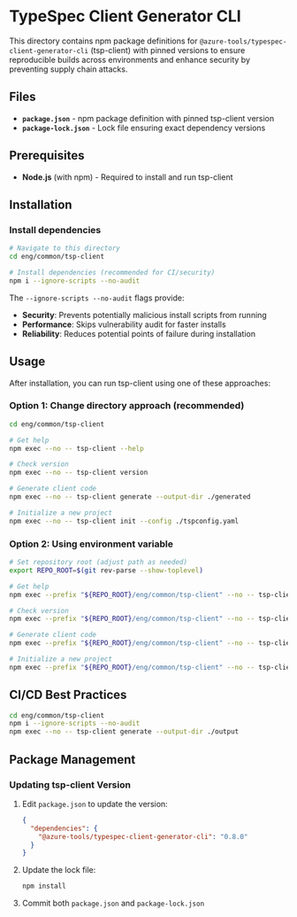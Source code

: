 # TypeSpec Client Generator CLI

This directory contains npm package definitions for `@azure-tools/typespec-client-generator-cli` (tsp-client) with pinned versions to ensure reproducible builds across environments and enhance security by preventing supply chain attacks.

## Files

- **`package.json`** - npm package definition with pinned tsp-client version
- **`package-lock.json`** - Lock file ensuring exact dependency versions

## Prerequisites

- **Node.js** (with npm) - Required to install and run tsp-client

## Installation

### Install dependencies

```bash
# Navigate to this directory
cd eng/common/tsp-client

# Install dependencies (recommended for CI/security)
npm i --ignore-scripts --no-audit
```

The `--ignore-scripts --no-audit` flags provide:

- **Security**: Prevents potentially malicious install scripts from running
- **Performance**: Skips vulnerability audit for faster installs
- **Reliability**: Reduces potential points of failure during installation

## Usage

After installation, you can run tsp-client using one of these approaches:

### Option 1: Change directory approach (recommended)

```bash
cd eng/common/tsp-client

# Get help
npm exec --no -- tsp-client --help

# Check version
npm exec --no -- tsp-client version

# Generate client code
npm exec --no -- tsp-client generate --output-dir ./generated

# Initialize a new project
npm exec --no -- tsp-client init --config ./tspconfig.yaml
```

### Option 2: Using environment variable

```bash
# Set repository root (adjust path as needed)
export REPO_ROOT=$(git rev-parse --show-toplevel)

# Get help
npm exec --prefix "${REPO_ROOT}/eng/common/tsp-client" --no -- tsp-client --help

# Check version
npm exec --prefix "${REPO_ROOT}/eng/common/tsp-client" --no -- tsp-client version

# Generate client code
npm exec --prefix "${REPO_ROOT}/eng/common/tsp-client" --no -- tsp-client generate --output-dir ./generated

# Initialize a new project
npm exec --prefix "${REPO_ROOT}/eng/common/tsp-client" --no -- tsp-client init --config ./tspconfig.yaml
```

## CI/CD Best Practices

```bash
cd eng/common/tsp-client
npm i --ignore-scripts --no-audit
npm exec --no -- tsp-client generate --output-dir ./output
```

## Package Management

### Updating tsp-client Version

1. Edit `package.json` to update the version:

   ```json
   {
     "dependencies": {
       "@azure-tools/typespec-client-generator-cli": "0.8.0"
     }
   }
   ```

2. Update the lock file:

   ```bash
   npm install
   ```

3. Commit both `package.json` and `package-lock.json`
